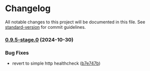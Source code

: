 # Changelog

All notable changes to this project will be documented in this file. See [standard-version](https://github.com/conventional-changelog/standard-version) for commit guidelines.

### [0.9.5-stage.0](https://github.com/Seven-of-Di/ben/compare/v0.9.3-stage.0...v0.9.5-stage.0) (2024-10-30)


### Bug Fixes

* revert to simple http healthcheck ([b7e747b](https://github.com/Seven-of-Di/ben/commit/b7e747b885379862229c58bc280e3cd523b1be56))
